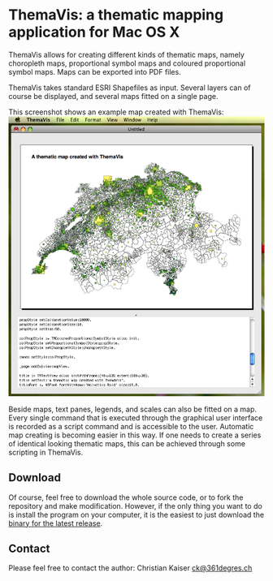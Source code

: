 # ThemaVis: a thematic mapping application for Mac OS X

ThemaVis allows for creating different kinds of thematic maps, namely choropleth maps, proportional symbol maps and coloured proportional symbol maps. Maps can be exported into PDF files.

ThemaVis takes standard ESRI Shapefiles as input. Several layers can of course be displayed, and several maps fitted on a single page.

This screenshot shows an example map created with ThemaVis:
![Coloured proportional symbol map](screenshots/swiss-col-prop-symb.png)

Beside maps, text panes, legends, and scales can also be fitted on a map. Every single command that is executed through the graphical user interface is recorded as a script command and is accessible to the user. Automatic map creating is becoming easier in this way. If one needs to create a series of identical looking thematic maps, this can be achieved through some scripting in ThemaVis.


## Download

Of course, feel free to download the whole source code, or to fork the repository and make modification. However, if the only thing you want to do is install the program on your computer, it is the easiest to just download the [binary for the latest release](https://github.com/christiankaiser/themavis-osx/blob/master/releases/ThemaVis-v015.dmg?raw=true).


## Contact

Please feel free to contact the author:
Christian Kaiser <ck@361degres.ch>


